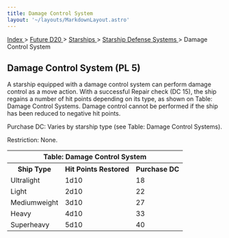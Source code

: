 ```yaml
---
title: Damage Control System
layout: '~/layouts/MarkdownLayout.astro'
---
```


[ Index ](/) > [ Future D20 ](/future.d20.srd) > [ Starships ](/future.d20.srd/starships) > [ Starship Defense Systems ](/future.d20.srd/starships/starship.defense) > Damage Control System

##  Damage Control System (PL 5)

A starship equipped with a damage control system can perform damage control as
a move action. With a successful Repair check (DC 15), the ship regains a
number of hit points depending on its type, as shown on Table: Damage Control
Systems. Damage control cannot be performed if the ship has been reduced to
negative hit points.

Purchase DC: Varies by starship type (see Table: Damage Control Systems).

Restriction: None.


<table> <tr> <th colspan="3"> Table: Damage Control System </th> </tr> <tr> <th> Ship Type </th> <th> Hit Points Restored </th> <th> Purchase DC </th> </tr> <tr> <td> Ultralight </td> <td> 1d10 </td> <td> 18 </td> </tr> <tr class="shaded"> <td> Light </td> <td> 2d10 </td> <td> 22 </td> </tr> <tr> <td> Mediumweight </td> <td> 3d10 </td> <td> 27 </td> </tr> <tr class="shaded"> <td> Heavy </td> <td> 4d10 </td> <td> 33 </td> </tr> <tr> <td> Superheavy </td> <td> 5d10 </td> <td> 40 </td> </tr> </table>



